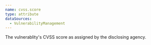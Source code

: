 ```yaml
---
name: cvss.score
type: attribute
dataSources:
  - VulnerabilityManagement
---
```


The vulnerablity's CVSS score as assigned by the disclosing agency.
